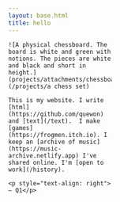 ```yaml
---
layout: base.html
title: hello
---
```


<div class="center" style="top: 45%; max-width: 15em;">

    ![A physical chessboard. The board is white and green with notions. The pieces are white and black and short in height.](projects/attachments/chessboard.png)(/projects/a chess set)

    This is my website. I write [html](https://github.com/quewon) and [text](/text).  I make [games](https://frogmen.itch.io). I keep an [archive of music](https://music-archive.netlify.app) I've shared online. I'm [open to work](/history).

    <p style="text-align: right">— Q1</p>

</div>
